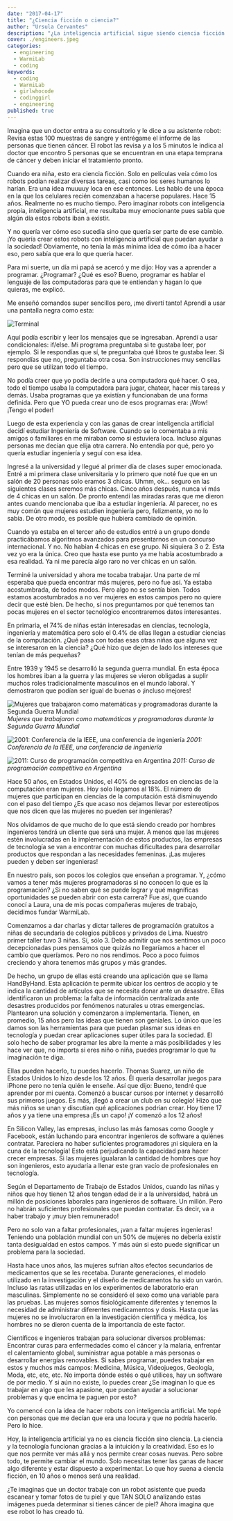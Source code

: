 ```yaml
---
date: "2017-04-17"
title: "¿Ciencia ficción o ciencia?"
author: "Ursula Cervantes"
description: "¿La inteligencia artificial sigue siendo ciencia ficción o nos está ayudando a cambiar el mundo? ¿Si aprendes a programar, tu podrás ser parte de este cambio?"
cover: ./engineers.jpeg
categories:
  - engineering
  - WarmiLab
  - coding
keywords:
  - coding
  - WarmiLab
  - girlwhocode
  - codinggirl
  - engineering
published: true
---
```


Imagina que un doctor entra a su consultorio y le dice a su asistente robot: Revisa estas 100 muestras de sangre y entrégame el informe de las personas que tienen cáncer. El robot las revisa y a los 5 minutos le indica al doctor que encontro 5 personas que se encuentran en una etapa temprana de cáncer y deben iniciar el tratamiento pronto.

Cuando era niña, esto era ciencia ficción. Solo en películas veía cómo los robots podían realizar diversas tareas, casi como los seres humanos lo harían. Era una idea muuuuy loca en ese entonces. Les hablo de una época en la que los celulares recién comenzaban a hacerse populares. Hace 15 años. Realmente no es mucho tiempo. Pero imaginar robots con inteligencia propia, inteligencia artificial, me resultaba muy emocionante pues sabía que algún día estos robots iban a existir.

Y no quería ver cómo eso sucedía sino que quería ser parte de ese cambio. ¡Yo quería crear estos robots con inteligencia artificial que puedan ayudar a la sociedad! Obviamente, no tenía la más mínima idea de cómo iba a hacer eso, pero sabía que era lo que quería hacer.

Para mi suerte, un día mi papá se acercó y me dijo: Hoy vas a aprender a programar. ¿Programar? ¿Qué es eso? Bueno, programar es hablar el lenguaje de las computadoras para que te entiendan y hagan lo que quieras, me explicó.

Me enseñó comandos super sencillos pero, ¡me divertí tanto! Aprendí a usar una pantalla negra como esta:

![Terminal](./terminal.jpeg "Terminal")

Aquí podía escribir y leer los mensajes que se ingresaban. Aprendí a usar condicionales: if/else. Mi programa preguntaba si te gustaba leer, por ejemplo. Si le respondías que sí, te preguntaba qué libros te gustaba leer. Si respondías que no, preguntaba otra cosa. Son instrucciones muy sencillas pero que se utilizan todo el tiempo.

No podía creer que yo podía decirle a una computadora qué hacer. O sea, todo el tiempo usaba la computadora para jugar, chatear, hacer mis tareas y demás. Usaba programas que ya existían y funcionaban de una forma definida. Pero que YO pueda crear uno de esos programas era: ¡Wow! ¡Tengo el poder!

Luego de esta experiencia y con las ganas de crear inteligencia artificial decidí estudiar Ingeniería de Software. Cuando se lo comentaba a mis amigos o familiares en me miraban como si estuviera loca. Incluso algunas personas me decían que elija otra carrera. No entendía por qué, pero yo quería estudiar ingeniería y seguí con esa idea.

Ingresé a la universidad y llegué al primer día de clases super emocionada. Entré a mi primera clase universitaria y lo primero que noté fue que en un salón de 20 personas solo eramos 3 chicas. Uhmm, ok… seguro en las siguientes clases seremos más chicas. Cinco años después, nunca vi más de 4 chicas en un salón. De pronto entendí las miradas raras que me dieron antes cuando mencionaba que iba a estudiar ingeniería. Al parecer, no es muy común que mujeres estudien ingeniería pero, felizmente, yo no lo sabía. De otro modo, es posible que hubiera cambiado de opinión.

Cuando ya estaba en el tercer año de estudios entré a un grupo donde practicábamos algoritmos avanzados para presentarnos en un concurso internacional. Y no. No habían 4 chicas en ese grupo. Ni siquiera 3 o 2. Esta vez yo era la única. Creo que hasta ese punto ya me había acostumbrado a esa realidad. Ya ni me parecía algo raro no ver chicas en un salón.

Terminé la universidad y ahora me tocaba trabajar. Una parte de mí esperaba que pueda encontrar más mujeres, pero no fue así. Ya estaba acostumbrada, de todos modos. Pero algo no se sentía bien. Todos estamos acostumbrados a no ver mujeres en estos campos pero no quiere decir que esté bien. De hecho, si nos preguntamos por qué tenemos tan pocas mujeres en el sector tecnológico encontraremos datos interesantes.

En primaria, el 74% de niñas están interesadas en ciencias, tecnología, ingeniería y matemática pero solo el 0.4% de ellas llegan a estudiar ciencias de la computación. ¿Qué pasa con todas esas otras niñas que alguna vez se interesaron en la ciencia? ¿Qué hizo que dejen de lado los intereses que tenían de más pequeñas?

Entre 1939 y 1945 se desarrolló la segunda guerra mundial. En esta época los hombres iban a la guerra y las mujeres se vieron obligadas a suplir muchos roles tradicionalmente masculinos en el mundo laboral. Y demostraron que podían ser igual de buenas o ¡incluso mejores!

![Mujeres que trabajaron como matemáticas y programadoras durante la Segunda Guerra Mundial](./engineers.jpeg "Mujeres que trabajaron como matemáticas y programadoras durante la Segunda Guerra Mundial")
*Mujeres que trabajaron como matemáticas y programadoras durante la Segunda Guerra Mundial*

![2001: Conferencia de la IEEE, una conferencia de ingeniería](./oldpeople.jpeg "2001: Conferencia de la IEEE, una conferencia de ingeniería")
*2001: Conferencia de la IEEE, una conferencia de ingeniería*

![2011: Curso de programación competitiva en Argentina](./argentinacamp.jpeg "2011: Curso de programación competitiva en Argentina")
*2011: Curso de programación competitiva en Argentina*

Hace 50 años, en Estados Unidos, el 40% de egresados en ciencias de la computación eran mujeres. Hoy solo llegamos al 18%. El número de mujeres que participan en ciencias de la computación está disminuyendo con el paso del tiempo ¿Es que acaso nos dejamos llevar por estereotipos que nos dicen que las mujeres no pueden ser ingenieras?

Nos olvidamos de que mucho de lo que está siendo creado por hombres ingenieros tendrá un cliente que será una mujer. A menos que las mujeres estén involucradas en la implementación de estos productos, las empresas de tecnología se van a encontrar con muchas dificultades para desarrollar productos que respondan a las necesidades femeninas. ¡Las mujeres pueden y deben ser ingenieras!

En nuestro país, son pocos los colegios que enseñan a programar. Y, ¿cómo vamos a tener más mujeres programadoras si no conocen lo que es la programación? ¿Si no saben qué se puede lograr y qué magníficas oportunidades se pueden abrir con esta carrera? Fue así, que cuando conocí a Laura, una de mis pocas compañeras mujeres de trabajo, decidimos fundar WarmiLab.

Comenzamos a dar charlas y dictar talleres de programación gratuitos a niñas de secundaria de colegios públicos y privados de Lima. Nuestro primer taller tuvo 3 niñas. Sí, sólo 3. Debo admitir que nos sentimos un poco decepcionadas pues pensamos que quizás no llegaríamos a hacer el cambio que queríamos. Pero no nos rendimos. Poco a poco fuimos creciendo y ahora tenemos más grupos y más grandes.

De hecho, un grupo de ellas está creando una aplicación que se llama HandByHand. Esta aplicación te permite ubicar los centros de acopio y te indica la cantidad de artículos que se necesita donar ante un desastre. Ellas identificaron un problema: la falta de información centralizada ante desastres producidos por fenómenos naturales u otras emergencias. Plantearon una solución y comenzaron a implementarla. Tienen, en promedio, 15 años pero las ideas que tienen son geniales. Lo único que les damos son las herramientas para que puedan plasmar sus ideas en tecnología y puedan crear aplicaciones super útiles para la sociedad. El solo hecho de saber programar les abre la mente a más posibilidades y les hace ver que, no importa si eres niño o niña, puedes programar lo que tu imaginación te diga.

Ellas pueden hacerlo, tu puedes hacerlo. Thomas Suarez, un niño de Estados Unidos lo hizo desde los 12 años. Él quería desarrollar juegos para iPhone pero no tenía quién le enseñe. Así que dijo: Bueno, tendré que aprender por mi cuenta. Comenzó a buscar cursos por internet y desarrolló sus primeros juegos. Es más, ¡llegó a crear un club en su colegio! Hizo que más niños se unan y discutían qué aplicaciones podrían crear. Hoy tiene 17 años y ya tiene una empresa ¡Es un capo! ¡Y comenzó a los 12 años!

En Silicon Valley, las empresas, incluso las más famosas como Google y Facebook, están luchando para encontrar ingenieros de software a quiénes contratar. Pareciera no haber suficientes programadores ¡ni siquiera en la cuna de la tecnología! Esto está perjudicando la capacidad para hacer crecer empresas. Si las mujeres igualaran la cantidad de hombres que hoy son ingenieros, esto ayudaría a llenar este gran vacío de profesionales en tecnología.

Según el Departamento de Trabajo de Estados Unidos, cuando las niñas y niños que hoy tienen 12 años tengan edad de ir a la universidad, habrá un millón de posiciones laborales para ingenieros de software. Un millón. Pero no habrán suficientes profesionales que puedan contratar. Es decir, va a haber trabajo y ¡muy bien remunerado!

Pero no solo van a faltar profesionales, ¡van a faltar mujeres ingenieras! Teniendo una población mundial con un 50% de mujeres no debería existir tanta desigualdad en estos campos. Y más aún si esto puede significar un problema para la sociedad.

Hasta hace unos años, las mujeres sufrían altos efectos secundarios de medicamentos que se les recetaba. Durante generaciones, el modelo utilizado en la investigación y el diseño de medicamentos ha sido un varón. Incluso las ratas utilizadas en los experimentos de laboratorio eran masculinas. Simplemente no se consideró el sexo como una variable para las pruebas. Las mujeres somos fisiológicamente diferentes y tenemos la necesidad de administrar diferentes medicamentos y dosis. Hasta que las mujeres no se involucraron en la investigación científica y médica, los hombres no se dieron cuenta de la importancia de este factor.

Científicos e ingenieros trabajan para solucionar diversos problemas: Encontrar curas para enfermedades como el cáncer y la malaria, enfrentar el calentamiento global, suministrar agua potable a más personas o desarrollar energías renovables. Si sabes programar, puedes trabajar en estos y muchos más campos: Medicina, Música, Videojuegos, Geología, Moda, etc, etc, etc. No importa dónde estés o qué utilices, hay un software de por medio. Y si aún no existe, lo puedes crear ¿Se imaginan lo que es trabajar en algo que les apasione, que puedan ayudar a solucionar problemas y que encima te paguen por esto?

Yo comencé con la idea de hacer robots con inteligencia artificial. Me topé con personas que me decían que era una locura y que no podría hacerlo. Pero lo hice.

Hoy, la inteligencia artificial ya no es ciencia ficción sino ciencia. La ciencia y la tecnología funcionan gracias a la intuición y la creatividad. Eso es lo que nos permite ver más allá y nos permite crear cosas nuevas. Pero sobre todo, te permite cambiar el mundo. Solo necesitas tener las ganas de hacer algo diferente y estar dispuesto a experimentar. Lo que hoy suena a ciencia ficción, en 10 años o menos será una realidad.

¿Te imaginas que un doctor trabaje con un robot asistente que pueda escanear y tomar fotos de tu piel y que TAN SOLO analizando estas imágenes pueda determinar si tienes cáncer de piel? Ahora imagina que ese robot lo has creado tú.
